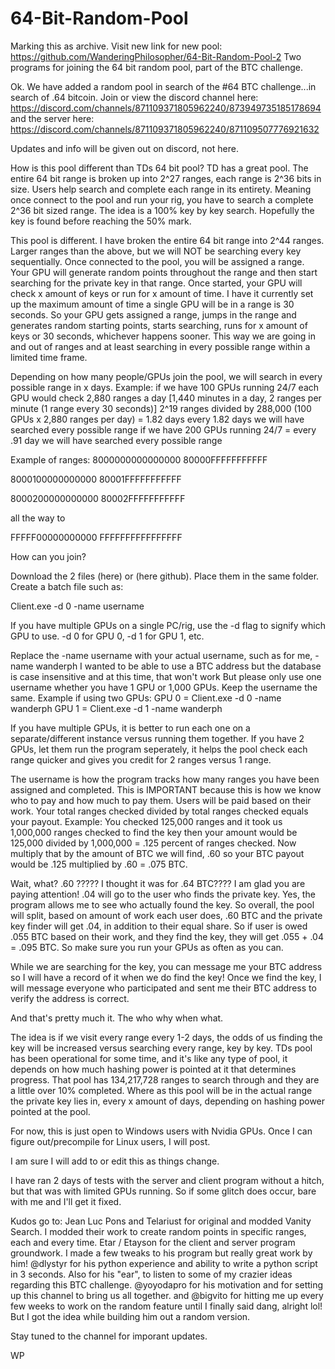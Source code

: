 # 64-Bit-Random-Pool
Marking this as archive. Visit new link for new pool: https://github.com/WanderingPhilosopher/64-Bit-Random-Pool-2
Two programs for joining the 64 bit random pool, part of the BTC challenge.


Ok. We have added a random pool in search of the #64 BTC challenge...in search of .64 bitcoin.
Join or view the discord channel here: https://discord.com/channels/871109371805962240/873949735185178694
and the server here: https://discord.com/channels/871109371805962240/871109507776921632

Updates and info will be given out on discord, not here.

How is this pool different than TDs 64 bit pool?
TD has a great pool. The entire 64 bit range is broken up into 2^27 ranges, each range is 2^36 bits in size.
Users help search and complete each range in its entirety. Meaning once connect to the pool and run your rig,
you have to search a complete 2^36 bit sized range. The idea is a 100% key by key search. Hopefully the key
is found before reaching the 50% mark.

This pool is different. I have broken the entire 64 bit range into 2^44 ranges. Larger ranges than the above,
but we will NOT be searching every key sequentially. Once connected to the pool, you will be assigned a range.
Your GPU will generate random points throughout the range and then start searching for the private key in that
range. Once started, your GPU will check x amount of keys or run for x amount of time. I have it currently set
up the maximum amount of time a single GPU will be in a range is 30 seconds. So your GPU gets assigned a range,
jumps in the range and generates random starting points, starts searching, runs for x amount of keys or 30 seconds,
whichever happens sooner. This way we are going in and out of ranges and at least searching in every possible range
within a limited time frame.

Depending on how many people/GPUs join the pool, we will search in every possible range in x days.
Example:
if we have 100 GPUs running 24/7
each GPU would check 2,880 ranges a day [1,440 minutes in a day, 2 ranges per minute (1 range every
30 seconds)]
2^19 ranges divided by 288,000 (100 GPUs x 2,880 ranges per day) = 1.82 days
every 1.82 days we will have searched every possible range
if we have 200 GPUs running 24/7 = every .91 day we will have searched every possible range

Example of ranges:
8000000000000000
80000FFFFFFFFFFF

8000100000000000
80001FFFFFFFFFFF

8000200000000000
80002FFFFFFFFFFF

all the way to

FFFFF00000000000
FFFFFFFFFFFFFFFF

How can you join?

Download the 2 files (here) or (here github).
Place them in the same folder.
Create a batch file such as:

Client.exe -d 0 -name username

If you have multiple GPUs on a single PC/rig, use the -d flag to signify which GPU to use. -d 0 for GPU 0, -d 1 for GPU 1, etc.

Replace the -name username with your actual username, such as for me, -name wanderph
I wanted to be able to use a BTC address but the database is case insensitive and at this time, that won't work
But please only use one username whether you have 1 GPU or 1,000 GPUs. Keep the username the same.
Example if using two GPUs:
GPU 0 = Client.exe -d 0 -name wanderph
GPU 1 = Client.exe -d 1 -name wanderph

If you have multiple GPUs, it is better to run each one on a separate/different instance versus running them together. If you
have 2 GPUs, let them run the program seperately, it helps the pool check each range quicker and gives you credit for 2 ranges 
versus 1 range.

The username is how the program tracks how many ranges you have been assigned and completed. This is IMPORTANT because this is
how we know who to pay and how much to pay them.
Users will be paid based on their work. Your total ranges checked divided by total ranges checked equals your payout.
Example:
You checked 125,000 ranges and it took us 1,000,000 ranges checked to find the key then your amount would be
125,000 divided by 1,000,000 = .125 percent of ranges checked. Now multiply that by the amount of BTC we will find, .60
so your BTC payout would be .125 multiplied by .60 = .075 BTC.

Wait, what? .60 ????? I thought it was for .64 BTC???? I am glad you are paying attention! .04 will go to the user who
finds the private key. Yes, the program allows me to see who actually found the key. So overall, the pool will split, based on
amount of work each user does, .60 BTC and the private key finder will get .04, in addition to their equal share. So if user
is owed .055 BTC based on their work, and they find the key, they will get .055 + .04 = .095 BTC. So make sure you run your
GPUs as often as you can. 

While we are searching for the key, you can message me your BTC address so I will have a record of it when we do find the key!
Once we find the key, I will message everyone who participated and sent me their BTC address to verify the address is correct.

And that's pretty much it. The who why when what.

The idea is if we visit every range every 1-2 days, the odds of us finding the key will be increased versus searching every range,
key by key. TDs pool has been operational for some time, and it's like any type of pool, it depends on how much hashing power
is pointed at it that determines progress. That pool has 134,217,728 ranges to search through and they are a little over 10% completed.
Where as this pool will be in the actual range the private key lies in, every x amount of days, depending on hashing power pointed at
the pool.

For now, this is just open to Windows users with Nvidia GPUs. Once I can figure out/precompile for Linux users, I will post.

I am sure I will add to or edit this as things change.

I have ran 2 days of tests with the server and client program without a hitch, but that was with limited GPUs running. So if 
some glitch does occur, bare with me and I'll get it fixed.

Kudos go to:
Jean Luc Pons and Telariust for original and modded Vanity Search.
I modded their work to create random points in specific ranges, each and every time.
Etar / Etayson for the client and server program groundwork.
I made a few tweaks to his program but really great work by him!
@dlystyr for his python experience and ability to write a python script in 3 seconds.
Also for his "ear", to listen to some of my crazier ideas regarding this BTC challenge.
@yoyodapro for his motivation and for setting up this channel to bring us all together.
and @bigvito for hitting me up every few weeks to work on the random feature until I finally
said dang, alright lol! But I got the idea while building him out a random version.

Stay tuned to the channel for imporant updates.

WP
